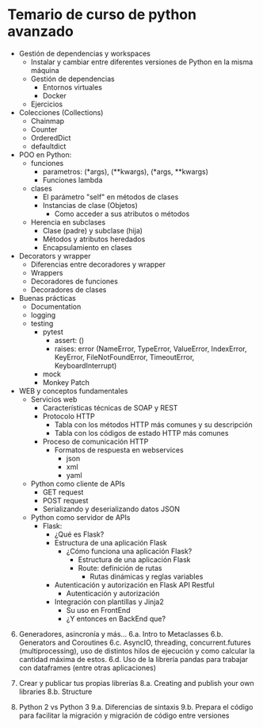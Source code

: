 # Temario de curso de python avanzado
- Gestión de dependencias y workspaces
  - Instalar y cambiar entre diferentes versiones de Python en la misma máquina
  - Gestión de dependencias
    - Entornos virtuales
    - Docker
  - Ejercicios
- Colecciones (Collections)
  - Chainmap
  - Counter
  - OrderedDict
  - defaultdict
- POO en Python:
    - funciones
      - parametros: (*args), (**kwargs), (*args, **kwargs) 
      - Funciones lambda
    - clases
      - El parámetro "self" en métodos de clases
      - Instancias de clase (Objetos)
        - Como acceder a sus atributos o métodos
    - Herencia en subclases
      - Clase (padre) y subclase (hija)
      - Métodos y atributos heredados
      - Encapsulamiento en clases
- Decorators y wrapper
  - Diferencias entre decoradores y wrapper
  - Wrappers
  - Decoradores de funciones
  - Decoradores de clases
- Buenas prácticas
  - Documentation
  - logging 
  - testing
    - pytest
      - assert: ()
      - raises: error (NameError, TypeError, ValueError, IndexError, KeyError, FileNotFoundError, TimeoutError, KeyboardInterrupt)
    - mock
    - Monkey Patch
- WEB y conceptos fundamentales
  - Servicios web
    - Características técnicas de SOAP y REST
    - Protocolo HTTP
      - Tabla con los métodos HTTP más comunes y su descripción
      - Tabla con los códigos de estado HTTP más comunes
    - Proceso de comunicación HTTP
      - Formatos de respuesta en webservices
        - json
        - xml
        - yaml
  - Python como cliente de APIs
    - GET request
    - POST request
    - Serializando y deserializando datos JSON
  - Python como servidor de APIs
    - Flask:
      - ¿Qué es Flask?
      - Estructura de una aplicación Flask
        - ¿Cómo funciona una aplicación Flask?
          - Estructura de una aplicación Flask
          - Route: definición de rutas
            - Rutas dinámicas y reglas variables
      - Autenticación y autorización en Flask API Restful
        - Autenticación y autorización
      - Integración con plantillas y Jinja2
        - Su uso en FrontEnd
        - ¿Y entonces en BackEnd que?


6. Generadores, asincronía y más...
6.a. Intro to Metaclasses
6.b. Generators and Coroutines
6.c. AsyncIO, threading, concurrent.futures (multiprocessing), uso de distintos hilos de ejecución y como calcular la cantidad máxima de estos.
6.d. Uso de la librería pandas para trabajar con dataframes (entre otras aplicaciones)

8. Crear y publicar tus propias librerías
8.a. Creating and publish your own libraries
8.b. Structure

9. Python 2 vs Python 3
9.a. Diferencias de sintaxis
9.b. Prepara el código para facilitar la migración y migración de código entre versiones



